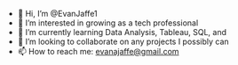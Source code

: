 - 👋 Hi, I’m @EvanJaffe1
- 👀 I’m interested in growing as a tech professional
- 🌱 I’m currently learning Data Analysis, Tableau, SQL, and 
- 💞️ I’m looking to collaborate on any projects I possibly can
- 📫 How to reach me: evanajaffe@gmail.com

<!---
EvanJaffe1/EvanJaffe1 is a ✨ special ✨ repository because its `README.md` (this file) appears on your GitHub profile.
You can click the Preview link to take a look at your changes.
--->
